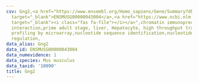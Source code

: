 ```yaml
---
csv: Gng2,<a href="https://www.ensembl.org/Homo_sapiens/Gene/Summary?db=core;g=ENSMUSG00000043004"
  target="_blank">ENSMUSG00000043004</a>,<a href="https://www.ncbi.nlm.nih.gov/pubmed/23834426"
  target="_blank"><i class="fas fa-file"></i></a>",chromatin immunoprecipitation assay,direct
  interaction,prime adult stage, liver, Hepatocyte, high throughput transcription
  profiling by microarray,nucleotide sequence identification,nucleotide sequence identification,transcriptional
  regulation,
data_alias: Gng2
data_id: ENSMUSG00000043004
data_numevidence: 1
data_species: Mus musculus
data_taxid: '10090'
title: Gng2
---
```

